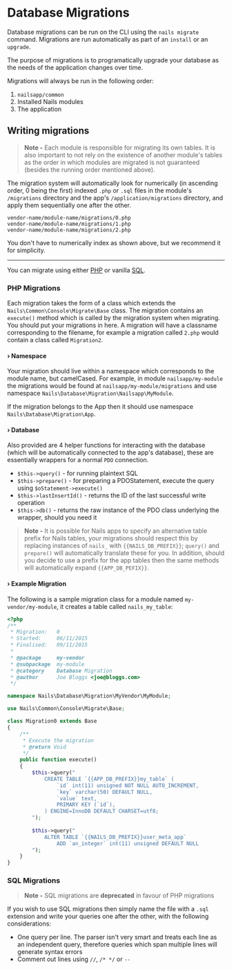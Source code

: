 # Database Migrations

Database migrations can be run on the CLI using the `nails migrate` command. Migrations are run automatically as part of an `install` or an `upgrade`.

The purpose of migrations is to programatically upgrade your database as the needs of the application changes over time.

Migrations will always be run in the following order:

1. `nailsapp/common`
2. Installed Nails modules
3. The application


## Writing migrations

> **Note -** Each module is responsible for migrating its own tables. It is also important to not rely on the existence of another module's tables as the order in which modules are migrated is not guaranteed (besides the running order mentioned above).

The migration system will automatically look for numerically (in ascending order, 0 being the first) indexed `.php` or `.sql` files in the module's `/migrations` directory and the app's `/application/migrations` directory, and apply them sequentially one after the other.

    vendor-name/module-name/migrations/0.php
    vendor-name/module-name/migrations/1.php
    vendor-name/module-name/migrations/2.php

You don't have to numerically index as shown above, but we recommend it for simplicity.

---

You can migrate using either [PHP](#php) or vanilla [SQL](#sql).


<a name="php"></a>
### PHP Migrations

Each migration takes the form of a class which extends the `Nails\Common\Console\Migrate\Base` class. The migration contains an `execute()` method which is called by the migration system when migrating. You should put your migrations in here. A migration will have a classname corresponding to the filename, for example a migration called `2.php` would contain a class called `Migration2`.


#### › Namespace

Your migration should live within a namespace which corresponds to the module name, but camelCased. For example, in module `nailsapp/my-module` the migrations would be found at `nailsapp/my-module/migrations` and use namespace `Nails\Database\Migration\Nailsapp\MyModule`.

If the migration belongs to the App then it should use namespace `Nails\Database\Migration\App`.


#### › Database

Also provided are 4 helper functions for interacting with the database (which will be automatically connected to the app's database), these are essentially wrappers for a normal `PDO` connection.

- `$this->query()` - for running plaintext SQL
- `$this->prepare()` - for preparing a PDOStatement, execute the query using `$oStatement->execute()`
- `$this->lastInsertId()` - returns the ID of the last successful write operation
- `$this->db()` - returns the raw instance of the PDO class underlying the wrapper, should you need it

> **Note -** It is possible for Nails apps to specify an alternative table prefix for Nails tables, your migrations should respect this by replacing instances of `nails_` with `{{NAILS_DB_PREFIX}}`; `query()` and `prepare()` will automatically translate these for you. In addition, should you decide to use a prefix for the app tables then the same methods will automatically expand `{{APP_DB_PEFIX}}`.


#### › Example Migration

The following is a sample migration class for a module named `my-vendor/my-module`, it creates a table called `nails_my_table`:

```php
<?php
/**
 * Migration:   0
 * Started:     06/11/2015
 * Finalised:   09/11/2015
 *
 * @package     my-vendor
 * @subpackage  my-module
 * @category    Database Migration
 * @author      Joe Bloggs <joe@bloggs.com>
 */

namespace Nails\Database\Migration\MyVendor\MyModule;

use Nails\Common\Console\Migrate\Base;

class Migration0 extends Base
{
    /**
     * Execute the migration
     * @return Void
     */
    public function execute()
    {
        $this->query("
            CREATE TABLE `{{APP_DB_PREFIX}}my_table` (
                `id` int(11) unsigned NOT NULL AUTO_INCREMENT,
                `key` varchar(50) DEFAULT NULL,
                `value` text,
                PRIMARY KEY (`id`),
            ) ENGINE=InnoDB DEFAULT CHARSET=utf8;
        ");
        
        $this->query("
            ALTER TABLE `{{NAILS_DB_PREFIX}}user_meta_app`
                ADD `an_integer` int(11) unsigned DEFAULT NULL
        ");
    }
}
```

<a name="sql"></a>
### SQL Migrations

> **Note -** SQL migrations are **deprecated** in favour of PHP migrations

If you wish to use SQL migrations then simply name the file with a `.sql` extension and write your queries one after the other, with the following considerations:

- One query per line. The parser isn't very smart and treats each line as an independent query, therefore queries which span multiple lines will generate syntax errors
- Comment out lines using `//`, `/* */` or `-- `
